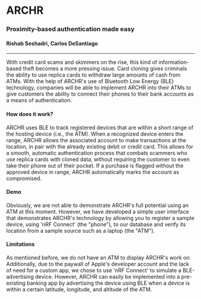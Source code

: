 # ARCHR
### Proximity-based authentication made easy
#### Rishab Seshadri, Carlos DeSantiago
------------------------------------------------------------------

With credit card scams and skimmers on the rise, this kind of information-based theft becomes a more pressing issue. Card cloning gives criminals the ability to use replica cards to withdraw large amounts of cash from ATMs. With the help of ARCHR's use of Bluetooth Low Energy (BLE) technology, companies will be able to implement ARCHR into their ATMs to give customers the ability to connect their phones to their bank accounts as a means of authentication.

#### How does it work?
ARCHR uses BLE to track registered devices that are within a short range of the hosting device (i.e., the ATM). When a recognized device enters the range, ARCHR allows the associated account to make transactions at the location, in pair with the already existing debit or credit card. This allows for a smooth, automatic authentication process that combats scammers who use replica cards with cloned data, without requiring the customer to even take their phone out of their pocket. If a purchase is flagged without the approved device in range, ARCHR automatically marks the account as compromised.

#### Demo
Obviously, we are not able to demonstrate ARCHR's full potential using an ATM at this moment. However, we have developed a simple user interface that demonstrates ARCHR's technology by allowing you to register a sample device, using 'nRF Connect' (the "phone"), to our database and verify its location from a sample source such as a laptop (the "ATM"). 

#### Limitations
As mentioned before, we do not have an ATM to display ARCHR's work on. Additionally, due to the paywall of Apple's developer account and the lack of need for a custom app, we chose to use 'nRF Connect' to simulate a BLE-advertising device. However, ARCHR can easily be implemented into a pre-existing banking app by advertising the device using BLE when a device is within a certain latitude, longitude, and altitude of the ATM.